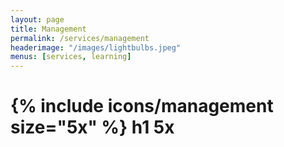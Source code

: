 ```yaml
---
layout: page
title: Management
permalink: /services/management
headerimage: "/images/lightbulbs.jpeg"
menus: [services, learning]
---
```


# {% include icons/management size="5x" %} h1 5x